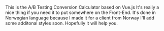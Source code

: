 This is the A/B Testing Conversion Calculator based on Vue.js
It's really a nice thing if you need it to put somewhere on the Front-End.
It's done in Norwegian language because I made it for a client from Norway
I'll add some additonal styles soon. Hopefully it will help you.